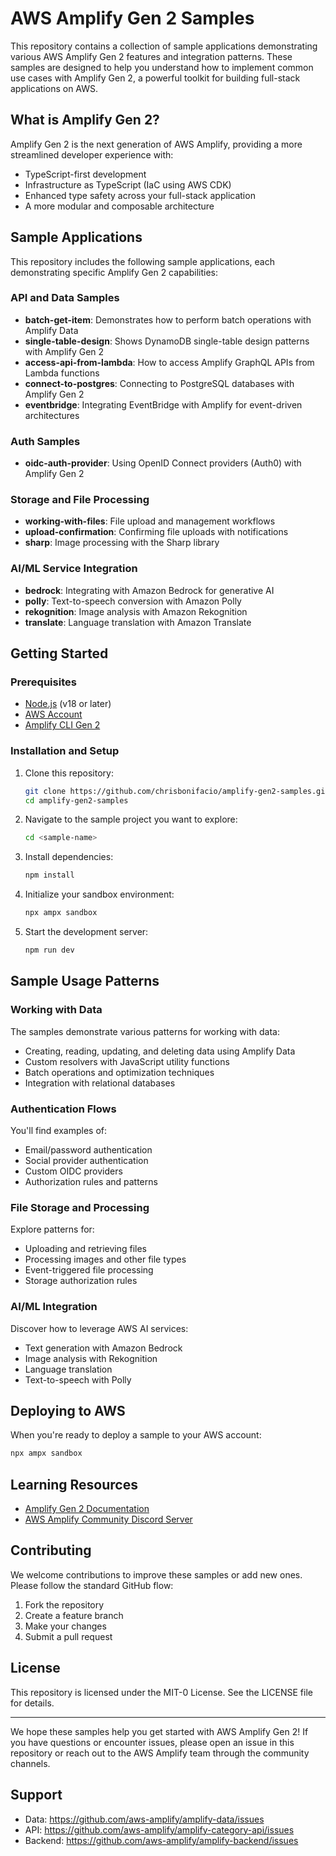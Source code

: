 # AWS Amplify Gen 2 Samples

This repository contains a collection of sample applications demonstrating various AWS Amplify Gen 2 features and integration patterns. These samples are designed to help you understand how to implement common use cases with Amplify Gen 2, a powerful toolkit for building full-stack applications on AWS.

## What is Amplify Gen 2?

Amplify Gen 2 is the next generation of AWS Amplify, providing a more streamlined developer experience with:

- TypeScript-first development
- Infrastructure as TypeScript (IaC using AWS CDK)
- Enhanced type safety across your full-stack application
- A more modular and composable architecture

## Sample Applications

This repository includes the following sample applications, each demonstrating specific Amplify Gen 2 capabilities:

### API and Data Samples

- **batch-get-item**: Demonstrates how to perform batch operations with Amplify Data
- **single-table-design**: Shows DynamoDB single-table design patterns with Amplify Gen 2
- **access-api-from-lambda**: How to access Amplify GraphQL APIs from Lambda functions
- **connect-to-postgres**: Connecting to PostgreSQL databases with Amplify Gen 2
- **eventbridge**: Integrating EventBridge with Amplify for event-driven architectures

### Auth Samples

- **oidc-auth-provider**: Using OpenID Connect providers (Auth0) with Amplify Gen 2

### Storage and File Processing

- **working-with-files**: File upload and management workflows
- **upload-confirmation**: Confirming file uploads with notifications
- **sharp**: Image processing with the Sharp library

### AI/ML Service Integration

- **bedrock**: Integrating with Amazon Bedrock for generative AI
- **polly**: Text-to-speech conversion with Amazon Polly
- **rekognition**: Image analysis with Amazon Rekognition
- **translate**: Language translation with Amazon Translate

## Getting Started

### Prerequisites

- [Node.js](https://nodejs.org/en/) (v18 or later)
- [AWS Account](https://docs.amplify.aws/react/start/account-setup/)
- [Amplify CLI Gen 2](https://docs.amplify.aws/gen2/start/installation/)

### Installation and Setup

1. Clone this repository:
   ```bash
   git clone https://github.com/chrisbonifacio/amplify-gen2-samples.git
   cd amplify-gen2-samples
   ```

2. Navigate to the sample project you want to explore:
   ```bash
   cd <sample-name>
   ```

3. Install dependencies:
   ```bash
   npm install
   ```

4. Initialize your sandbox environment:
   ```bash
   npx ampx sandbox
   ```

5. Start the development server:
   ```bash
   npm run dev
   ```

## Sample Usage Patterns

### Working with Data

The samples demonstrate various patterns for working with data:

- Creating, reading, updating, and deleting data using Amplify Data
- Custom resolvers with JavaScript utility functions
- Batch operations and optimization techniques
- Integration with relational databases

### Authentication Flows

You'll find examples of:

- Email/password authentication
- Social provider authentication
- Custom OIDC providers
- Authorization rules and patterns

### File Storage and Processing

Explore patterns for:

- Uploading and retrieving files
- Processing images and other file types
- Event-triggered file processing
- Storage authorization rules

### AI/ML Integration

Discover how to leverage AWS AI services:

- Text generation with Amazon Bedrock
- Image analysis with Rekognition
- Language translation
- Text-to-speech with Polly

## Deploying to AWS

When you're ready to deploy a sample to your AWS account:

```bash
npx ampx sandbox
```

## Learning Resources

- [Amplify Gen 2 Documentation](https://docs.amplify.aws/gen2/)
- [AWS Amplify Community Discord Server](https://discord.gg/SgFzzwxz)

## Contributing

We welcome contributions to improve these samples or add new ones. Please follow the standard GitHub flow:

1. Fork the repository
2. Create a feature branch
3. Make your changes
4. Submit a pull request

## License

This repository is licensed under the MIT-0 License. See the LICENSE file for details.

---

We hope these samples help you get started with AWS Amplify Gen 2! If you have questions or encounter issues, please open an issue in this repository or reach out to the AWS Amplify team through the community channels.

## Support

- Data: https://github.com/aws-amplify/amplify-data/issues
- API: https://github.com/aws-amplify/amplify-category-api/issues
- Backend: https://github.com/aws-amplify/amplify-backend/issues
